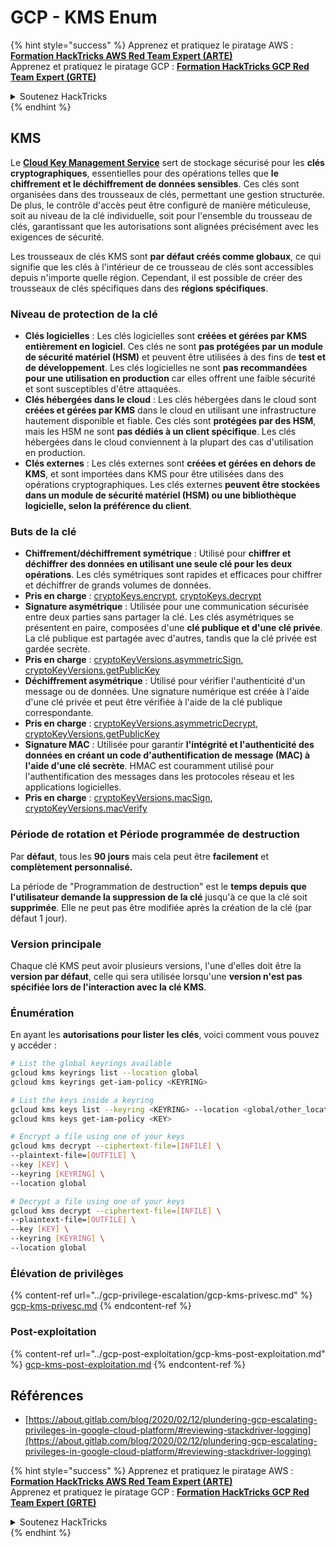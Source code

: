 # GCP - KMS Enum

{% hint style="success" %}
Apprenez et pratiquez le piratage AWS :<img src="/.gitbook/assets/image.png" alt="" data-size="line">[**Formation HackTricks AWS Red Team Expert (ARTE)**](https://training.hacktricks.xyz/courses/arte)<img src="/.gitbook/assets/image.png" alt="" data-size="line">\
Apprenez et pratiquez le piratage GCP : <img src="/.gitbook/assets/image (2).png" alt="" data-size="line">[**Formation HackTricks GCP Red Team Expert (GRTE)**<img src="/.gitbook/assets/image (2).png" alt="" data-size="line">](https://training.hacktricks.xyz/courses/grte)

<details>

<summary>Soutenez HackTricks</summary>

* Consultez les [**plans d'abonnement**](https://github.com/sponsors/carlospolop)!
* **Rejoignez le** 💬 [**groupe Discord**](https://discord.gg/hRep4RUj7f) ou le [**groupe Telegram**](https://t.me/peass) ou **suivez-nous** sur **Twitter** 🐦 [**@hacktricks\_live**](https://twitter.com/hacktricks\_live)**.**
* **Partagez des astuces de piratage en soumettant des PR aux** [**HackTricks**](https://github.com/carlospolop/hacktricks) et [**HackTricks Cloud**](https://github.com/carlospolop/hacktricks-cloud) dépôts GitHub.

</details>
{% endhint %}

## KMS

Le [**Cloud Key Management Service**](https://cloud.google.com/kms/docs/) sert de stockage sécurisé pour les **clés cryptographiques**, essentielles pour des opérations telles que **le chiffrement et le déchiffrement de données sensibles**. Ces clés sont organisées dans des trousseaux de clés, permettant une gestion structurée. De plus, le contrôle d'accès peut être configuré de manière méticuleuse, soit au niveau de la clé individuelle, soit pour l'ensemble du trousseau de clés, garantissant que les autorisations sont alignées précisément avec les exigences de sécurité.

Les trousseaux de clés KMS sont **par défaut créés comme globaux**, ce qui signifie que les clés à l'intérieur de ce trousseau de clés sont accessibles depuis n'importe quelle région. Cependant, il est possible de créer des trousseaux de clés spécifiques dans des **régions spécifiques**.

### Niveau de protection de la clé

* **Clés logicielles** : Les clés logicielles sont **créées et gérées par KMS entièrement en logiciel**. Ces clés ne sont **pas protégées par un module de sécurité matériel (HSM)** et peuvent être utilisées à des fins de **test et de développement**. Les clés logicielles ne sont **pas recommandées pour une utilisation en production** car elles offrent une faible sécurité et sont susceptibles d'être attaquées.
* **Clés hébergées dans le cloud** : Les clés hébergées dans le cloud sont **créées et gérées par KMS** dans le cloud en utilisant une infrastructure hautement disponible et fiable. Ces clés sont **protégées par des HSM**, mais les HSM ne sont **pas dédiés à un client spécifique**. Les clés hébergées dans le cloud conviennent à la plupart des cas d'utilisation en production.
* **Clés externes** : Les clés externes sont **créées et gérées en dehors de KMS**, et sont importées dans KMS pour être utilisées dans des opérations cryptographiques. Les clés externes **peuvent être stockées dans un module de sécurité matériel (HSM) ou une bibliothèque logicielle, selon la préférence du client**.

### Buts de la clé

* **Chiffrement/déchiffrement symétrique** : Utilisé pour **chiffrer et déchiffrer des données en utilisant une seule clé pour les deux opérations**. Les clés symétriques sont rapides et efficaces pour chiffrer et déchiffrer de grands volumes de données.
* **Pris en charge** : [cryptoKeys.encrypt](https://cloud.google.com/kms/docs/reference/rest/v1/projects.locations.keyRings.cryptoKeys/encrypt), [cryptoKeys.decrypt](https://cloud.google.com/kms/docs/reference/rest/v1/projects.locations.keyRings.cryptoKeys/decrypt)
* **Signature asymétrique** : Utilisée pour une communication sécurisée entre deux parties sans partager la clé. Les clés asymétriques se présentent en paire, composées d'une **clé publique et d'une clé privée**. La clé publique est partagée avec d'autres, tandis que la clé privée est gardée secrète.
* **Pris en charge** : [cryptoKeyVersions.asymmetricSign](https://cloud.google.com/kms/docs/reference/rest/v1/projects.locations.keyRings.cryptoKeys.cryptoKeyVersions/asymmetricSign), [cryptoKeyVersions.getPublicKey](https://cloud.google.com/kms/docs/reference/rest/v1/projects.locations.keyRings.cryptoKeys.cryptoKeyVersions/getPublicKey)
* **Déchiffrement asymétrique** : Utilisé pour vérifier l'authenticité d'un message ou de données. Une signature numérique est créée à l'aide d'une clé privée et peut être vérifiée à l'aide de la clé publique correspondante.
* **Pris en charge** : [cryptoKeyVersions.asymmetricDecrypt](https://cloud.google.com/kms/docs/reference/rest/v1/projects.locations.keyRings.cryptoKeys.cryptoKeyVersions/asymmetricDecrypt), [cryptoKeyVersions.getPublicKey](https://cloud.google.com/kms/docs/reference/rest/v1/projects.locations.keyRings.cryptoKeys.cryptoKeyVersions/getPublicKey)
* **Signature MAC** : Utilisée pour garantir **l'intégrité et l'authenticité des données en créant un code d'authentification de message (MAC) à l'aide d'une clé secrète**. HMAC est couramment utilisé pour l'authentification des messages dans les protocoles réseau et les applications logicielles.
* **Pris en charge** : [cryptoKeyVersions.macSign](https://cloud.google.com/kms/docs/reference/rest/v1/projects.locations.keyRings.cryptoKeys.cryptoKeyVersions/macSign), [cryptoKeyVersions.macVerify](https://cloud.google.com/kms/docs/reference/rest/v1/projects.locations.keyRings.cryptoKeys.cryptoKeyVersions/macVerify)

### Période de rotation et Période programmée de destruction

Par **défaut**, tous les **90 jours** mais cela peut être **facilement** et **complètement personnalisé.**

La période de "Programmation de destruction" est le **temps depuis que l'utilisateur demande la suppression de la clé** jusqu'à ce que la clé soit **supprimée**. Elle ne peut pas être modifiée après la création de la clé (par défaut 1 jour).

### Version principale

Chaque clé KMS peut avoir plusieurs versions, l'une d'elles doit être la **version par défaut**, celle qui sera utilisée lorsqu'une **version n'est pas spécifiée lors de l'interaction avec la clé KMS**.

### Énumération

En ayant les **autorisations pour lister les clés**, voici comment vous pouvez y accéder :
```bash
# List the global keyrings available
gcloud kms keyrings list --location global
gcloud kms keyrings get-iam-policy <KEYRING>

# List the keys inside a keyring
gcloud kms keys list --keyring <KEYRING> --location <global/other_locations>
gcloud kms keys get-iam-policy <KEY>

# Encrypt a file using one of your keys
gcloud kms decrypt --ciphertext-file=[INFILE] \
--plaintext-file=[OUTFILE] \
--key [KEY] \
--keyring [KEYRING] \
--location global

# Decrypt a file using one of your keys
gcloud kms decrypt --ciphertext-file=[INFILE] \
--plaintext-file=[OUTFILE] \
--key [KEY] \
--keyring [KEYRING] \
--location global
```
### Élévation de privilèges

{% content-ref url="../gcp-privilege-escalation/gcp-kms-privesc.md" %}
[gcp-kms-privesc.md](../gcp-privilege-escalation/gcp-kms-privesc.md)
{% endcontent-ref %}

### Post-exploitation

{% content-ref url="../gcp-post-exploitation/gcp-kms-post-exploitation.md" %}
[gcp-kms-post-exploitation.md](../gcp-post-exploitation/gcp-kms-post-exploitation.md)
{% endcontent-ref %}

## Références

* [https://about.gitlab.com/blog/2020/02/12/plundering-gcp-escalating-privileges-in-google-cloud-platform/#reviewing-stackdriver-logging](https://about.gitlab.com/blog/2020/02/12/plundering-gcp-escalating-privileges-in-google-cloud-platform/#reviewing-stackdriver-logging)

{% hint style="success" %}
Apprenez et pratiquez le piratage AWS :<img src="/.gitbook/assets/image.png" alt="" data-size="line">[**Formation HackTricks AWS Red Team Expert (ARTE)**](https://training.hacktricks.xyz/courses/arte)<img src="/.gitbook/assets/image.png" alt="" data-size="line">\
Apprenez et pratiquez le piratage GCP : <img src="/.gitbook/assets/image (2).png" alt="" data-size="line">[**Formation HackTricks GCP Red Team Expert (GRTE)**<img src="/.gitbook/assets/image (2).png" alt="" data-size="line">](https://training.hacktricks.xyz/courses/grte)

<details>

<summary>Soutenez HackTricks</summary>

* Consultez les [**plans d'abonnement**](https://github.com/sponsors/carlospolop)!
* **Rejoignez le** 💬 [**groupe Discord**](https://discord.gg/hRep4RUj7f) ou le [**groupe Telegram**](https://t.me/peass) ou **suivez-nous** sur **Twitter** 🐦 [**@hacktricks\_live**](https://twitter.com/hacktricks\_live)**.**
* **Partagez des astuces de piratage en soumettant des PR aux** [**HackTricks**](https://github.com/carlospolop/hacktricks) et [**HackTricks Cloud**](https://github.com/carlospolop/hacktricks-cloud) github repos.

</details>
{% endhint %}
